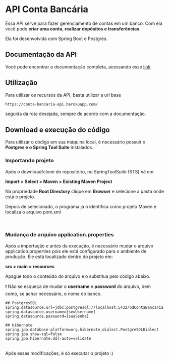 
# API Conta Bancária

Essa API serve para fazer gerenciamento de contas em um banco. Com ela você pode **criar uma conta, realizar depósitos e transferências**

Ela foi desenvolvida com Spring Boot e Postgres.

## Documentação da API

Você pode encontrar a documentação completa, acessando esse [link](https://conta-bancaria-api.herokuapp.com/swagger-ui/index.html)


## Utilização

Para utilizar os recursos da API, basta utilizar a url base 
 
```bash
https://conta-bancaria-api.herokuapp.com/
```
seguida da rota desejada, sempre de acordo com a documentação.

## Download e execução do código

Para utilizar o código em sua máquina local, é necessário possuir o **Postgres e o Spring Tool Suite** instalados. 
<br>
### Importando projeto
Após o download/clone do repositório, no SpringToolSuite (STS) vá em

**Import > Select > Maven > Existing Maven Project**

Na propriedade **Root Directory** clique em **Browser** e selecione a pasta onde está o projeto.

Depois de selecionado, o programa já o identifica como projeto Maven e localiza o arquivo pom.xml

<br>

### Mudança de arquivo application.properties

Após a importação e antes da execução, é necessário mudar o arquivo application.properties pois ele está configurado para o ambiente de produção. 
Ele está localizado dentro do projeto em:

**src > main > resources**

Apague todo o conteúdo do arquivo e o substitua pelo código abaixo. 

❗ Não se esqueça de mudar o **username** e **password** do arquivo, bem como, se achar necessário, o nome do banco.

```
## PostgresSQL
spring.datasource.url=jdbc:postgresql://localhost:5432/bdContaBancaria
spring.datasource.username=[seuUsername]
spring.datasource.password=[suaSenha]

## Hibernate
spring.jpa.database-platform=org.hibernate.dialect.PostgreSQLDialect
spring.jpa.show-sql=false
spring.jpa.hibernate.ddl-auto=validate

```
<br>
Após essas modificações, é só executar o projeto :)
